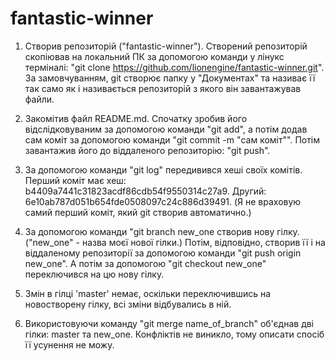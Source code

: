 # fantastic-winner

1. Створив репозиторій ("fantastic-winner"). Створений репозиторій скопіював на локальний ПК за допомогою команди у лінукс терміналі: "git clone https://github.com/lionengine/fantastic-winner.git". За замовчуванням, git створює папку у "Документах" та називає її так само як і називається репозиторій з якого він завантажував файли.

2. Закомітив файл README.md. Спочатку зробив його відслідковуваним за допомогою команди "git add", а потім додав сам коміт за допомогою команди "git commit -m "сам коміт"". Потім завантажив його до віддаленого репозиторію: "git push".

3. За допомогою команди "git log" передивився хеші своїх комітів. Перший коміт має хеш: b4409a7441c31823acdf86cdb54f9550314c27a9. Другий: 6e10ab787d051b654fde0508097c24c886d39491. (Я не враховую самий перший коміт, який git створив автоматично.)

4. За допомогою команди "git branch new_one створив нову гілку. ("new_one" - назва моєї нової гілки.) Потім, відповідно, створив її і на віддаленому репозиторії за допомогою команди "git push origin new_one". А потім за допомогою "git checkout new_one" переключився на цю нову гілку.

5. Змін в гілці 'master' немає, оскільки переключившись на новостворену гілку, всі зміни відбувались в ній. 

6. Використовуючи команду "git merge name_of_branch" об'єднав дві гілки: master та new_one. Конфліктів не виникло, тому описати спосіб її усунення не можу. 
